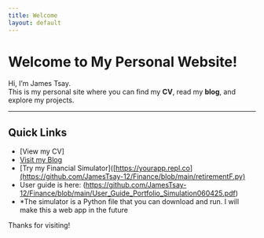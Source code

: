 ```yaml
---
title: Welcome
layout: default
---
```


# Welcome to My Personal Website!

Hi, I’m James Tsay.  
This is my personal site where you can find my **CV**, read my **blog**, and explore my projects.

---

## Quick Links

- [View my CV] [
](https://github.com/JamesTsay-12/JamesTsay-12.github.io/blob/main/060325_ResumeJamesTsay.pdf)
- [Visit my Blog](https://github.com/JamesTsay-12?tab=repositories) <!-- Replace with actual blog link -->
- [Try my Financial Simulator]([https://yourapp.repl.co](https://github.com/JamesTsay-12/Finance/blob/main/retirementF.py) <!-- Replace with your app URL -->
- User guide is here: (https://github.com/JamesTsay-12/Finance/blob/main/User_Guide_Portfolio_Simulation060425.pdf)
- *The simulator is a Python file that you can download and run.  I will make this a web app in the future

Thanks for visiting!
